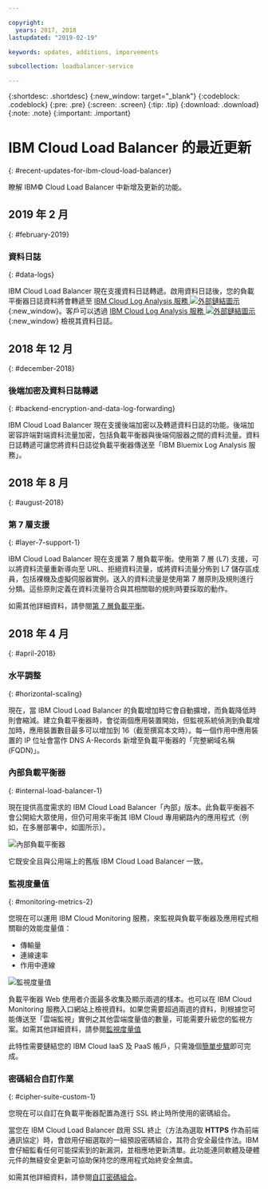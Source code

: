 ```yaml
---

copyright:
  years: 2017, 2018
lastupdated: "2019-02-19"

keywords: updates, additions, imporvements

subcollection: loadbalancer-service

---
```


{:shortdesc: .shortdesc}
{:new_window: target="_blank"}
{:codeblock: .codeblock}
{:pre: .pre}
{:screen: .screen}
{:tip: .tip}
{:download: .download}
{:note: .note}
{:important: .important}

# IBM Cloud Load Balancer 的最近更新
{: #recent-updates-for-ibm-cloud-load-balancer}

瞭解 IBM© Cloud Load Balancer 中新增及更新的功能。

## 2019 年 2 月
{: #february-2019}

### 資料日誌
{: #data-logs}

IBM Cloud Load Balancer 現在支援資料日誌轉遞。啟用資料日誌後，您的負載平衡器日誌資料將會轉遞至 [IBM Cloud Log Analysis 服務 ![外部鏈結圖示](../../icons/launch-glyph.svg "外部鏈結圖示")](https://console.bluemix.net/catalog/services/log-analysis){:new_window}。客戶可以透過 [IBM Cloud Log Analysis 服務 ![外部鏈結圖示](../../icons/launch-glyph.svg "外部鏈結圖示")](https://console.bluemix.net/catalog/services/log-analysis){:new_window} 檢視其資料日誌。

## 2018 年 12 月
{: #december-2018}

### 後端加密及資料日誌轉遞
{: #backend-encryption-and-data-log-forwarding}

IBM Cloud Load Balancer 現在支援後端加密以及轉遞資料日誌的功能。後端加密容許端對端資料流量加密，包括負載平衡器與後端伺服器之間的資料流量。資料日誌轉遞可讓您將資料日誌從負載平衡器傳送至「IBM Bluemix Log Analysis 服務」。

## 2018 年 8 月
{: #august-2018}

### 第 7 層支援
{: #layer-7-support-1}

IBM Cloud Load Balancer 現在支援第 7 層負載平衡。使用第 7 層 (L7) 支援，可以將資料流量重新導向至 URL、拒絕資料流量，或將資料流量分佈到 L7 儲存區成員，包括裸機及虛擬伺服器實例。送入的資料流量是使用第 7 層原則及規則進行分類。這些原則定義在資料流量符合與其相關聯的規則時要採取的動作。

如需其他詳細資料，請參閱[第 7 層負載平衡](/docs/infrastructure/loadbalancer-service?topic=loadbalancer-service-layer-7-load-balancing)。

## 2018 年 4 月
{: #april-2018}

### 水平調整
{: #horizontal-scaling}

現在，當 IBM Cloud Load Balancer 的負載增加時它會自動擴增，而負載降低時則會縮減。建立負載平衡器時，會從兩個應用裝置開始，但監視系統偵測到負載增加時，應用裝置數目最多可以增加到 16（截至撰寫本文時）。每一個作用中應用裝置的 IP 位址會當作 DNS A-Records 新增至負載平衡器的「完整網域名稱 (FQDN)」。

### 內部負載平衡器
{: #internal-load-balancer-1}

現在提供高度需求的 IBM Cloud Load Balancer「內部」版本。此負載平衡器不會公開給大眾使用，但仍可用來平衡其 IBM Cloud 專用網路內的應用程式（例如，在多層部署中，如圖所示）。

![內部負載平衡器](./images/InternalLB.png)

它既安全且與公用端上的舊版 IBM Cloud Load Balancer 一致。

### 監視度量值
{: #monitoring-metrics-2}

您現在可以運用 IBM Cloud Monitoring 服務，來監視與負載平衡器及應用程式相關聯的效能度量值：

* 傳輸量
* 連線速率
* 作用中連線

![監視度量值](./images/Metrics.png)

負載平衡器 Web 使用者介面最多收集及顯示兩週的樣本。也可以在 IBM Cloud Monitoring 服務入口網站上檢視資料。如果您需要超過兩週的資料，則根據您可能傳送至「雲端監視」實例之其他雲端度量值的數量，可能需要升級您的監視方案。如需其他詳細資料，請參閱[監視度量值](/docs/infrastructure/loadbalancer-service?topic=loadbalancer-service-monitoring-metrics-with-ibm-cloud-load-balancer)

此特性需要鏈結您的 IBM Cloud IaaS 及 PaaS 帳戶，只需幾個[簡單步驟](/docs/account?topic=account-unifyingaccounts)即可完成。

### 密碼組合自訂作業
{: #cipher-suite-custom-1}

您現在可以自訂在負載平衡器配置為進行 SSL 終止時所使用的密碼組合。

當您在 IBM Cloud Load Balancer 啟用 SSL 終止（方法為選取 **HTTPS** 作為前端通訊協定）時，會啟用仔細選取的一組預設密碼組合，其符合安全最佳作法。IBM 會仔細監看任何可能探索到的新漏洞，並相應地更新清單。此功能連同軟體及硬體元件的無縫安全更新可協助保持您的應用程式始終安全無虞。

如需其他詳細資料，請參閱[自訂密碼組合](/docs/infrastructure/loadbalancer-service?topic=loadbalancer-service-choosing-a-preferred-cipher-suite-for-your-https-application)。
